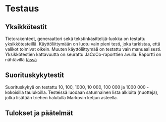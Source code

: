 # Testaus

## Yksikkötestit
Tietorakenteet, generaattori sekä tekstinkäsittelijä-luokka on testattu yksikkötesteillä. Käyttöliittymään on luotu vain pieni testi, joka tarkistaa, että valikot toimivat oikein. Muuten käyttöliittymää on testattu vain manuaalisesti. Yksikkötestien kattavuutta on seurattu JaCoCo-raporttien avulla. Raportti on nähtävillä [tässä]()

## Suorituskykytestit
Suorituskykyä on testattu 10, 100, 1000, 10 000, 100 000 ja 1000 000 -kokoisilla taulukoilla. Testeissä luodaan satunnainen lista alkioita (nuotteja), jotka lisätään triehen halutulla Markovin ketjun asteella. 

## Tulokset ja päätelmät